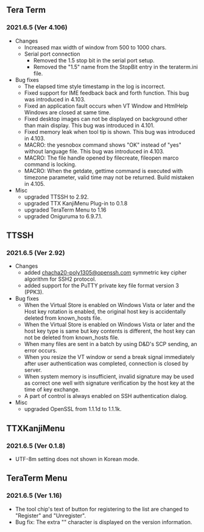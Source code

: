 ## Tera Term
### 2021.6.5 (Ver 4.106)
  * Changes
    * Increased max width of window from 500 to 1000 chars.
    * Serial port connection
      * Removed the 1.5 stop bit in the serial port setup.
      * Removed the "1.5" name from the StopBit entry in the teraterm.ini file.
  * Bug fixes
    * The elapsed time style timestamp in the log is incorrect.
    * Fixed support for IME feedback back and forth function. This bug was introduced in 4.103.
    * Fixed an application fault occurs when VT Window and HtmlHelp Windows are closed at same time.
    * Fixed desktop images can not be displayed on background other than main display. This bug was introduced in 4.101.
    * Fixed memory leak when tool tip is shown. This bug was introduced in 4.103.
    * MACRO: the yesnobox command shows "OK" instead of "yes" without language file. This bug was introduced in 4.103.
    * MACRO: The file handle opened by filecreate, fileopen marco command is locking.
    * MACRO: When the getdate, gettime command is executed with timezone parameter, valid time may not be returned. Build mistaken in 4.105.
  * Misc
    * upgraded TTSSH to 2.92.
    * upgraded TTX KanjiMenu Plug-in to 0.1.8
    * upgraded TeraTerm Menu to 1.16
    * upgraded Oniguruma to 6.9.7.1.

## TTSSH
### 2021.6.5 (Ver 2.92)
  * Changes
    * added chacha20-poly1305@openssh.com symmetric key cipher algorithm for SSH2 protocol.
    * added support for the PuTTY private key file format version 3 (PPK3).
  * Bug fixes
    * When the Virtual Store is enabled on Windows Vista or later and the Host key rotation is enabled, the original host key is accidentally deleted from known_hosts file.
    * When the Virtual Store is enabled on Windows Vista or later and the host key type is same but key contents is different, the host key can not be deleted from known_hosts file.
    * When many files are sent in a batch by using D&D's SCP sending, an error occurs.
    * When you resize the VT window or send a break signal immediately after user authentication was completed, connection is closed by server.
    * When system memory is insufficient, invalid signature may be used as correct one well with signature verification by the host key at the time of key exchange.
    * A part of control is always enabled on SSH authentication dialog.
  * Misc
    * upgraded OpenSSL from 1.1.1d to 1.1.1k.

## TTXKanjiMenu
### 2021.6.5 (Ver 0.1.8)
  * UTF-8m setting does not shown in Korean mode.

## TeraTerm Menu
### 2021.6.5 (Ver 1.16)
  * The tool chip's text of button for registering to the list are changed to "Register" and "Unregister".
  * Bug fix: The extra "\" character is displayed on the version information.
